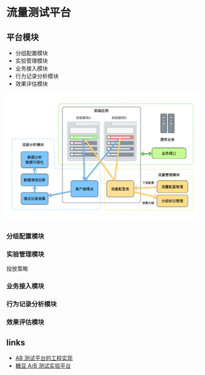 # 流量测试平台

<!-- ## 尝试设计一套 A/B Test 方案，来确定更新后交互设计得到了正向优化，包括但不限于：分桶方案；投放策略；配置后台；埋点

A/B 测试方案

分桶方案

分桶测试(bucket testing BTS)

投放策略

配置后台

埋点

A/B 测试的主要场景有两种：对比实验和灰度发布。 -->

## 平台模块

- 分组配置模块
- 实验管理模块
- 业务接入模块
- 行为记录分析模块
- 效果评估模块

![a](https://github.com/limichange/log-log-log/blob/master/docs/others/images/pic1.png?raw=true)

### 分组配置模块

### 实验管理模块

投放策略

### 业务接入模块

### 行为记录分析模块

### 效果评估模块

## links

- [AB 测试平台的工程实现](https://zhuanlan.zhihu.com/p/79961254)
- [糖豆 A/B 测试实验平台](https://www.jianshu.com/p/2fcdd25d3499)
